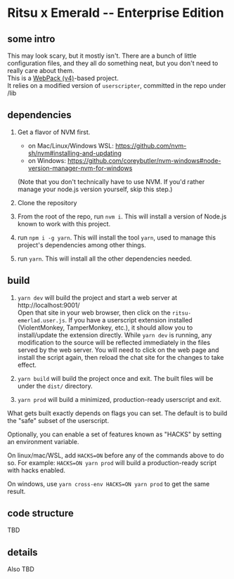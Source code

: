 # Ritsu x Emerald -- Enterprise Edition

## some intro

This may look scary, but it mostly isn't. There are a bunch of little configuration files,
and they all do something neat, but you don't need to really care about them.  
This is a [WebPack (v4)](https://v4.webpack.js.org/concepts/)-based project.  
It relies on a modified version of `userscripter`, committed in the repo under /lib

## dependencies

1. Get a flavor of NVM first.

   - on Mac/Linux/Windows WSL: https://github.com/nvm-sh/nvm#installing-and-updating
   - on Windows: https://github.com/coreybutler/nvm-windows#node-version-manager-nvm-for-windows

   (Note that you don't technically have to use NVM. If you'd rather manage your node.js version yourself, skip this step.)

2. Clone the repository
3. From the root of the repo, run `nvm i`. This will install a version of Node.js known to work with this project.
4. run `npm i -g yarn`. This will install the tool `yarn`, used to manage this project's dependencies among other things.
5. run `yarn`. This will install all the other dependencies needed.

## build

1. `yarn dev` will build the project and start a web server at http://localhost:9001/  
   Open that site in your web browser, then click on the `ritsu-emerlad.user.js`. If you have a
   userscript extension installed (ViolentMonkey, TamperMonkey, etc.), it should allow you to install/update the extension directly.
   While `yarn dev` is running, any modification to the source will be reflected immediately in the files served by the web server. You will need to click on the web page and install the script again, then reload the chat site for the changes to take effect.

2. `yarn build` will build the project once and exit. The built files will be under the `dist/` directory.

3. `yarn prod` will build a minimized, production-ready userscript and exit.

What gets built exactly depends on flags you can set.
The default is to build the "safe" subset of the userscript.

Optionally, you can enable a set of features known as "HACKS" by setting an environment variable.

On linux/mac/WSL, add `HACKS=ON` before any of the commands above to do so.
For example: `HACKS=ON yarn prod` will build a production-ready script with hacks enabled.

On windows, use `yarn cross-env HACKS=ON yarn prod` to get the same result.

## code structure

TBD

## details

Also TBD
